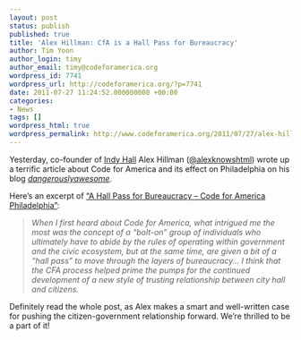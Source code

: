 ```yaml
---
layout: post
status: publish
published: true
title: 'Alex Hillman: CfA is a Hall Pass for Bureaucracy'
author: Tim Yoon
author_login: timy
author_email: timy@codeforamerica.org
wordpress_id: 7741
wordpress_url: http://codeforamerica.org/?p=7741
date: 2011-07-27 11:24:52.000000000 +00:00
categories:
- News
tags: []
wordpress_html: true
wordpress_permalink: http://www.codeforamerica.org/2011/07/27/alex-hillman-cfa-is-a-hall-pass-for-bureaucracy/
---
```


<p>Yesterday, co-founder of <a href="http://indyhall.org/">Indy Hall</a> Alex Hillman (<a href="http://twitter.com/#!/alexknowshtml">@alexknowshtml</a>) wrote up a terrific article about Code for America and its effect on Philadelphia on his blog <em><a href="http://dangerouslyawesome.com/">dangerouslyawesome</a>. </em><em><br/>
</em></p>
<p>Here’s an excerpt of <a href="http://dangerouslyawesome.com/2011/07/a-hall-pass-for-bureaucracy-code-for-america-philadelphia/">“A Hall Pass for Bureaucracy – Code for America Philadelphia”</a>:</p>
<blockquote><p><em>When I first heard about Code for America, what intrigued me the most was the concept of a “bolt-on” group of individuals who ultimately have to abide by the rules of operating within government and the civic ecosystem, but at the same time, are given a bit of a “hall pass” to move through the layers of bureaucracy… I think that the CFA process helped prime the pumps for the continued development of a new style of trusting relationship between city hall and citizens.</em></p></blockquote>
<p>Definitely read the whole post, as Alex makes a smart and well-written case for pushing the citizen-government relationship forward. We’re thrilled to be a part of it!</p>
